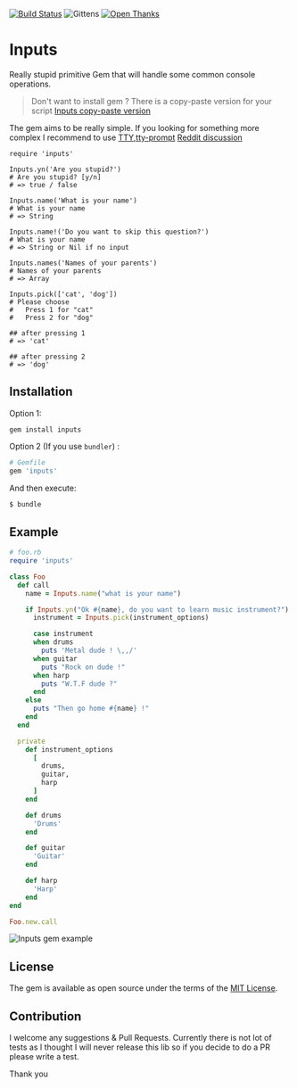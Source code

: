 [![Build Status](https://travis-ci.org/equivalent/inputs.svg?branch=master)](https://travis-ci.org/equivalent/inputs)
![Gittens](http://gittens.r15.railsrumble.com//badge/equivalent/inputs)
[![Open Thanks](https://thawing-falls-79026.herokuapp.com/images/thanks-2.svg)](https://thawing-falls-79026.herokuapp.com/r/fpjrqlob)

# Inputs

Really stupid primitive Gem that will handle some common console operations.

> Don't want to install gem ? There is a copy-paste version for your script [Inputs copy-paste version](https://gist.github.com/equivalent/5a428eb71e1f511e2a352b3865898d87)


The gem aims to be really simple. If you looking for something more complex I recommend to use
[TTY](http://piotrmurach.github.io/tty/),[tty-prompt](https://github.com/piotrmurach/tty-prompt) [Reddit discussion](https://www.reddit.com/r/ruby/comments/4i5dep/gem_inputs_another_pointless_gem_for_handling/)


```
require 'inputs'

Inputs.yn('Are you stupid?')
# Are you stupid? [y/n]
# => true / false

Inputs.name('What is your name')
# What is your name
# => String

Inputs.name!('Do you want to skip this question?')
# What is your name
# => String or Nil if no input

Inputs.names('Names of your parents')
# Names of your parents
# => Array

Inputs.pick(['cat', 'dog'])
# Please choose
#   Press 1 for "cat"
#   Press 2 for "dog"

## after pressing 1
# => 'cat'

## after pressing 2
# => 'dog'
```

## Installation

Option 1:

`gem install inputs`

Option 2 (If you use `bundler`) :

```ruby
# Gemfile
gem 'inputs'
```

And then execute:

```bash
$ bundle
```

## Example

```ruby
# foo.rb
require 'inputs'

class Foo
  def call
    name = Inputs.name("what is your name")

    if Inputs.yn("Ok #{name}, do you want to learn music instrument?")
      instrument = Inputs.pick(instrument_options)

      case instrument
      when drums
        puts 'Metal dude ! \,,/'
      when guitar
        puts "Rock on dude !"
      when harp
        puts "W.T.F dude ?"
      end
    else
      puts "Then go home #{name} !"
    end
  end

  private
    def instrument_options
      [
        drums,
        guitar,
        harp
      ]
    end

    def drums
      'Drums'
    end

    def guitar
      'Guitar'
    end

    def harp
      'Harp'
    end
end

Foo.new.call
```

![Inputs gem example](https://raw.githubusercontent.com/equivalent/scrapbook2/master/assets/images/2016/inptus-gem-example.png)

## License

The gem is available as open source under the terms of the [MIT License](http://opensource.org/licenses/MIT).

## Contribution

I welcome any suggestions & Pull Requests. Currently there is not lot of
tests as I thought I will never release this lib so if you decide to do
a PR please write a test.

Thank you

